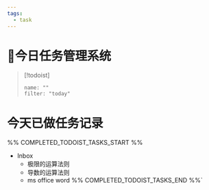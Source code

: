 ```yaml
---
tags:
  - task
---
```

# 📖今日任务管理系统
> [!todoist]
> ```todoist
> name: ""
> filter: "today"

# 今天已做任务记录
%% COMPLETED_TODOIST_TASKS_START %%
* Inbox
    * 极限的运算法则 
    * 导数的运算法则 
    * ms office word 
%% COMPLETED_TODOIST_TASKS_END %%`
